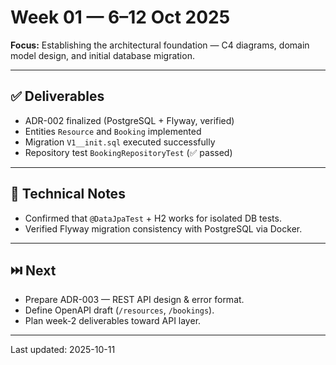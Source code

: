 # Week 01 — 6–12 Oct 2025
**Focus:** Establishing the architectural foundation — C4 diagrams, domain model design, and initial database migration.

---

## ✅ Deliverables
- ADR-002 finalized (PostgreSQL + Flyway, verified)
- Entities `Resource` and `Booking` implemented
- Migration `V1__init.sql` executed successfully
- Repository test `BookingRepositoryTest` (✅ passed)

---

## 📝 Technical Notes
- Confirmed that `@DataJpaTest` + H2 works for isolated DB tests.
- Verified Flyway migration consistency with PostgreSQL via Docker.

---

## ⏭️ Next
- Prepare ADR-003 — REST API design & error format.
- Define OpenAPI draft (`/resources`, `/bookings`).
- Plan week-2 deliverables toward API layer.

---
Last updated: 2025-10-11